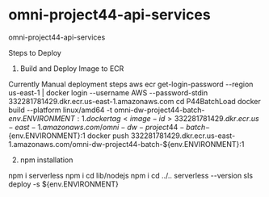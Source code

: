 # omni-project44-api-services
omni-project44-api-services


Steps to Deploy
1. Build and Deploy Image to ECR

Currently Manual deployment steps
aws ecr get-login-password --region us-east-1 | docker login --username AWS --password-stdin 332281781429.dkr.ecr.us-east-1.amazonaws.com
cd P44BatchLoad
docker build --platform linux/amd64 -t omni-dw-project44-batch-${env.ENVIRONMENT}:1 .
docker tag <image-id> 332281781429.dkr.ecr.us-east-1.amazonaws.com/omni-dw-project44-batch-${env.ENVIRONMENT}:1
docker push 332281781429.dkr.ecr.us-east-1.amazonaws.com/omni-dw-project44-batch-${env.ENVIRONMENT}:1


2. npm installation

npm i serverless
npm i
cd lib/nodejs
npm i
cd ../..
serverless --version
sls deploy -s ${env.ENVIRONMENT}